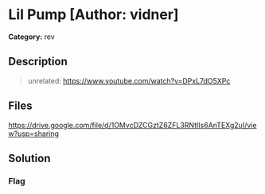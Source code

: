 # Lil Pump [Author: vidner]

**Category:** rev
## Description
>unrelated: https://www.youtube.com/watch?v=DPxL7dO5XPc

## Files

https://drive.google.com/file/d/1OMvcDZCGztZ6ZFL3RNtIIs6AnTEXg2uI/view?usp=sharing

## Solution

### Flag

